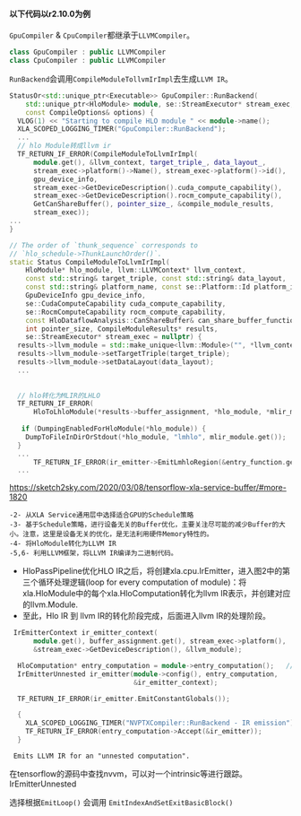 

#### 以下代码以r2.10.0为例

`GpuCompiler` & `CpuCompiler`都继承于`LLVMCompiler`。

```c++
class GpuCompiler : public LLVMCompiler
class CpuCompiler : public LLVMCompiler
```



`RunBackend`会调用`CompileModuleTollvmIrImpl`去生成`LLVM IR`。

```c++
StatusOr<std::unique_ptr<Executable>> GpuCompiler::RunBackend(
    std::unique_ptr<HloModule> module, se::StreamExecutor* stream_exec,
    const CompileOptions& options) {
  VLOG(1) << "Starting to compile HLO module " << module->name();
  XLA_SCOPED_LOGGING_TIMER("GpuCompiler::RunBackend");
  ...
  // hlo Module转成llvm ir
  TF_RETURN_IF_ERROR(CompileModuleToLlvmIrImpl(
      module.get(), &llvm_context, target_triple_, data_layout_,
      stream_exec->platform()->Name(), stream_exec->platform()->id(),
      gpu_device_info,
      stream_exec->GetDeviceDescription().cuda_compute_capability(),
      stream_exec->GetDeviceDescription().rocm_compute_capability(),
      GetCanShareBuffer(), pointer_size_, &compile_module_results,
      stream_exec));
...
}
```



```c++
// The order of `thunk_sequence` corresponds to
// `hlo_schedule->ThunkLaunchOrder()`.
static Status CompileModuleToLlvmIrImpl(
    HloModule* hlo_module, llvm::LLVMContext* llvm_context,
    const std::string& target_triple, const std::string& data_layout,
    const std::string& platform_name, const se::Platform::Id platform_id,
    GpuDeviceInfo gpu_device_info,
    se::CudaComputeCapability cuda_compute_capability,
    se::RocmComputeCapability rocm_compute_capability,
    const HloDataflowAnalysis::CanShareBuffer& can_share_buffer_function,
    int pointer_size, CompileModuleResults* results,
    se::StreamExecutor* stream_exec = nullptr) {
  results->llvm_module = std::make_unique<llvm::Module>("", *llvm_context);
  results->llvm_module->setTargetTriple(target_triple);
  results->llvm_module->setDataLayout(data_layout);
  ...
    
 
  // hlo转化为MLIR的LHLO
  TF_RETURN_IF_ERROR(
      HloToLhloModule(*results->buffer_assignment, *hlo_module, *mlir_module));
  
   if (DumpingEnabledForHloModule(*hlo_module)) {
    DumpToFileInDirOrStdout(*hlo_module, "lmhlo", mlir_module.get());
  }
  ...
      TF_RETURN_IF_ERROR(ir_emitter->EmitLmhloRegion(&entry_function.getBody()));  // 会调用EmitOp，将mlir转化为llvm ir。
  ...
```





https://sketch2sky.com/2020/03/08/tensorflow-xla-service-buffer/#more-1820





```
-2- 从XLA Service通用层中选择适合GPU的Schedule策略
-3- 基于Schedule策略，进行设备无关的Buffer优化，主要关注尽可能的减少Buffer的大小。注意，这里是设备无关的优化，是无法利用硬件Memory特性的。
-4- 将HloModule转化为LLVM IR
-5,6- 利用LLVM框架，将LLVM IR编译为二进制代码。
```



- HloPassPipeline优化HLO IR之后，将创建xla.cpu.IrEmitter，进入图2中的第三个循环处理逻辑(loop for every computation of module)：将xla.HloModule中的每个xla.HloComputation转化为llvm IR表示，并创建对应的llvm.Module.
- 至此，Hlo IR 到 llvm IR的转化阶段完成，后面进入llvm IR的处理阶段。



```c++
 IrEmitterContext ir_emitter_context(
      module.get(), buffer_assignment.get(), stream_exec->platform(),
      &stream_exec->GetDeviceDescription(), &llvm_module);

  HloComputation* entry_computation = module->entry_computation();   // module is the HloModule*
  IrEmitterUnnested ir_emitter(module->config(), entry_computation,
                               &ir_emitter_context);

  TF_RETURN_IF_ERROR(ir_emitter.EmitConstantGlobals());

  {
    XLA_SCOPED_LOGGING_TIMER("NVPTXCompiler::RunBackend - IR emission");
    TF_RETURN_IF_ERROR(entry_computation->Accept(&ir_emitter));
  }
```







```
 Emits LLVM IR for an "unnested computation".
```



在tensorflow的源码中查找nvvm，可以对一个intrinsic等进行跟踪。IrEmitterUnnested

选择根据`EmitLoop()` 会调用 `EmitIndexAndSetExitBasicBlock()`